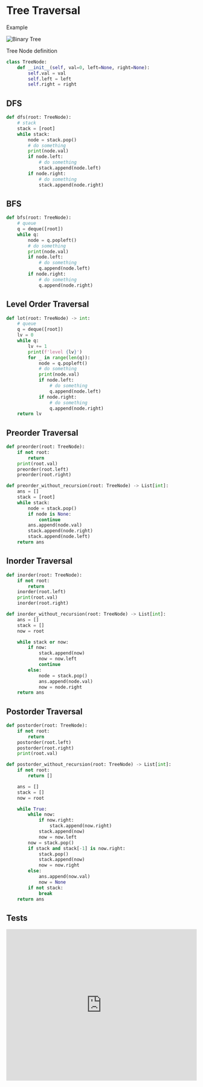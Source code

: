 # Tree Traversal

[comment]: # "# todo: add complexity analysis"

Example

![Binary Tree](@assets/img/algorithms/tree/binary_tree.png)

Tree Node definition

```py
class TreeNode:
    def __init__(self, val=0, left=None, right=None):
        self.val = val
        self.left = left
        self.right = right
```

## DFS

```py
def dfs(root: TreeNode):
    # stack
    stack = [root]
    while stack:
        node = stack.pop()
        # do something
        print(node.val)
        if node.left:
            # do something
            stack.append(node.left)
        if node.right:
            # do something
            stack.append(node.right)
```

## BFS

```py
def bfs(root: TreeNode):
    # queue
    q = deque([root])
    while q:
        node = q.popleft()
        # do something
        print(node.val)
        if node.left:
            # do something
            q.append(node.left)
        if node.right:
            # do something
            q.append(node.right)
```

## Level Order Traversal

```py
def lot(root: TreeNode) -> int:
    # queue
    q = deque([root])
    lv = 0
    while q:
        lv += 1
        print(f'level {lv}')
        for _ in range(len(q)):
            node = q.popleft()
            # do something
            print(node.val)
            if node.left:
                # do something
                q.append(node.left)
            if node.right:
                # do something
                q.append(node.right)
    return lv
```

## Preorder Traversal

```py
def preorder(root: TreeNode):
    if not root:
        return
    print(root.val)
    preorder(root.left)
    preorder(root.right)
```

```py
def preorder_without_recursion(root: TreeNode) -> List[int]:
    ans = []
    stack = [root]
    while stack:
        node = stack.pop()
        if node is None:
            continue
        ans.append(node.val)
        stack.append(node.right)
        stack.append(node.left)
    return ans
```

## Inorder Traversal

```py
def inorder(root: TreeNode):
    if not root:
        return
    inorder(root.left)
    print(root.val)
    inorder(root.right)
```

```py
def inorder_without_recursion(root: TreeNode) -> List[int]:
    ans = []
    stack = []
    now = root

    while stack or now:
        if now:
            stack.append(now)
            now = now.left
            continue
        else:
            node = stack.pop()
            ans.append(node.val)
            now = node.right
    return ans
```

## Postorder Traversal

```py
def postorder(root: TreeNode):
    if not root:
        return
    postorder(root.left)
    postorder(root.right)
    print(root.val)
```

```py
def postorder_without_recursion(root: TreeNode) -> List[int]:
    if not root:
        return []

    ans = []
    stack = []
    now = root

    while True:
        while now:
            if now.right:
                stack.append(now.right)
            stack.append(now)
            now = now.left
        now = stack.pop()
        if stack and stack[-1] is now.right:
            stack.pop()
            stack.append(now)
            now = now.right
        else:
            ans.append(now.val)
            now = None
        if not stack:
            break
    return ans
```

## Tests

<iframe height="400px" width="100%" src="https://repl.it/@LucienZhang/binary-tree-traversal?lite=true" scrolling="no" frameborder="no" allowtransparency="true" allowfullscreen="true" sandbox="allow-forms allow-pointer-lock allow-popups allow-same-origin allow-scripts allow-modals"></iframe>
